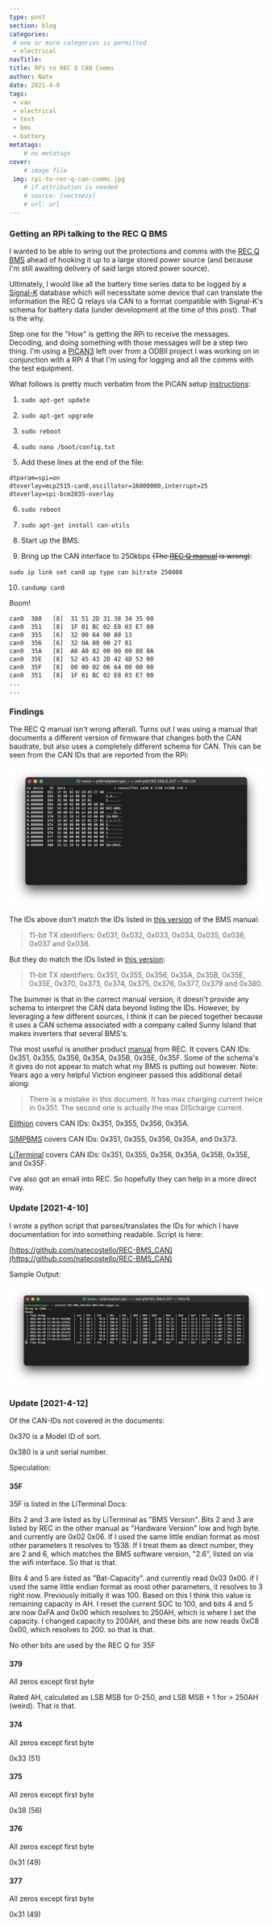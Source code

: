 ```yaml
---
type: post
section: blog
categories: 
 # one or more categories is permitted
 - electrical
navTitle: 
title: RPi to REC Q CAN Comms
author: Nate
date: 2021-4-8
tags:
 - van
 - electrical
 - test
 - bms
 - battery
metatags:
	# no metatags
cover: 
	# image file
 img: rpi-to-rec-q-can-comms.jpg
	# if attribution is needed
	# source: [vecteezy]
	# url: url
---
```



###  Getting an RPi talking to the REC Q BMS

I wanted to be able to wring out the protections and comms with the [REC Q BMS]() ahead of hooking it up to a large stored power source (and because I'm still awaiting delivery of said large stored power source).

Ultimately, I would like all the battery time series data to be logged by a [Signal-K]() database which will necessitate some device that can translate the information the REC Q relays via CAN to a format compatible with Signal-K's schema for battery data (under development at the time of this post).  That is the why.

Step one for the "How" is getting the RPi to receive the messages. Decoding, and doing something with those messages will be a step two thing.  I'm using a [PiCAN3](https://copperhilltech.com/pican3-can-bus-board-for-raspberry-pi-4-with-3a-smps-and-rtc/) left over from a ODBII project I was working on in conjunction with a RPi 4 that I'm using for logging and all the comms with the test equipment.  

What follows is pretty much verbatim from the PiCAN setup [instructions](http://skpang.co.uk/catalog/images/raspberrypi/pican/PICAN3_UGA_10.pdf):

1. `sudo apt-get update`

2. `sudo apt-get upgrade`

3. `sudo reboot`

4. `sudo nano /boot/config.txt`

5. Add these lines at the end of the file:

```shell
dtparam=spi=on
dtoverlay=mcp2515-can0,oscillator=16000000,interrupt=25
dtoverlay=spi-bcm2835-overlay
```

6. `sudo reboot`

7. `sudo apt-get install can-utils`

8. Start up the BMS.

9. Bring up the CAN interface to 250kbps ~~(The [REC Q manual](http://www.rec-bms.com/datasheet/UserManual_REC_Q.pdf) is wrong)~~:

`sudo ip link set can0 up type can bitrate 250000`

10. `candump can0`

Boom!

```shell
can0  380   [8]  31 51 2D 31 38 34 35 00
can0  351   [8]  1F 01 BC 02 E8 03 E7 00
can0  355   [6]  32 00 64 00 88 13
can0  356   [6]  32 0A 00 00 27 01
can0  35A   [8]  A8 A0 82 00 00 00 80 0A
can0  35E   [8]  52 45 43 2D 42 4D 53 00
can0  35F   [8]  00 00 02 06 64 00 00 00
can0  351   [8]  1F 01 BC 02 E8 03 E7 00
...
...
```

### Findings

The REC Q manual isn't wrong afterall.  Turns out I was using a manual that documents a different version of firmware that changes both the CAN baudrate, but also uses a completely different schema for CAN.  This can be seen from the CAN IDs that are reported from the RPi:

![](cansniffer.png)

The IDs above don't match the IDs listed in [this version](http://www.rec-bms.com/datasheet/UserManual_REC_Q.pdf) of the BMS manual:

> 11-bit TX identifiers: 0x031, 0x032, 0x033, 0x034, 0x035, 0x036, 0x037 and 0x038.

But they do match the IDs listed in [this version](http://www.rec-bms.com/datasheet/UserManual_REC_Victron_BMS.pdf):

> 11-bit TX identifiers: 0x351, 0x355, 0x356, 0x35A, 0x35B, 0x35E, 0x35E, 0x370, 0x373, 0x374, 0x375, 0x376, 0x377, 0x379 and 0x380.

The bummer is that in the correct manual version, it doesn't provide any schema to interpret the CAN data beyond listing the IDs.  However, by leveraging a few different sources, I think it can be pieced together because it uses a CAN schema associated with a company called Sunny Island that makes inverters that several BMS's.

The most useful is another product [manual](http://www.rec-bms.com/datasheet/UserManual9R_SMA.pdf) from REC.  It covers CAN IDs:  0x351, 0x355, 0x356, 0x35A, 0x35B, 0x35E, 0x35F.  Some of the schema's it gives do not appear to match what my BMS is putting out however.  Note: Years ago a very helpful Victron engineer passed this additional detail along:

> There is a mistake in this document. It has max charging current twice in 0x351. The second one is actually the max DIScharge current.

[Elithion](https://www.elithion.com/lithiumate/php/controller_can_specs.php) covers CAN IDs: 0x351, 0x355, 0x356, 0x35A.

[SIMPBMS](https://github.com/Tom-evnut/SimpBMS/blob/master/Simp%20BMS%20Setup%20Manual%20V0.25.pdf) covers CAN IDs:  0x351, 0x355, 0x356, 0x35A, and 0x373.

[LiTerminal](literminal-docu-en-sm-sma-canbus.pdf) covers CAN IDs: 0x351, 0x355, 0x356, 0x35A, 0x35B, 0x35E, and 0x35F.

I've also got an email into REC.  So hopefully they can help in a more direct way.

### Update [2021-4-10]

I wrote a python script that parses/translates the IDs for which I have documentation for into something readable.  Script is here:

[https://github.com/natecostello/REC-BMS_CAN](https://github.com/natecostello/REC-BMS_CAN)

Sample Output:

![output](output.jpg)

### Update [2021-4-12]

Of the CAN-IDs not covered in the documents:

0x370 is a Model ID of sort.

0x380 is a unit serial number.

Speculation:

#### 35F

35F is listed in the LiTerminal Docs:

Bits 2 and 3 are listed as by LiTerminal as "BMS Version".  Bits 2 and 3 are listed by REC in the other manual as "Hardware Version" low and high byte. and currently are 0x02 0x06. If I used the same little endian format as most other parameters it resolves to 1538.  If I treat them as direct number, they are 2 and 6, which matches the BMS software version, "2.6", listed on via the wifi interface.  So that is that.

Bits 4 and 5 are listed as "Bat-Capacity".  and currently read 0x03 0x00.  if I used the same little endian format as most other parameters, it resolves to 3 right now.  Previously initially it was 100.  Based on this I think this value is remaining capacity in AH.  I reset the current SOC to 100, and bits 4 and 5 are now 0xFA and 0x00 which resolves to 250AH, which is where I set the capacity.  I changed capacity to 200AH, and these bits  are now reads 0xC8 0x00, which resolves to 200.  so that is that.

No other bits are used by the REC Q for 35F

#### 379

All zeros except first byte

Rated AH, calculated as LSB MSB for 0-250,  and LSB MSB + 1 for > 250AH (weird).  That is that.



#### 374

All zeros except first byte

0x33 (51)

#### 375

All zeros except first byte

0x38 (56)

#### 376

All zeros except first byte

0x31 (49)

#### 377

All zeros except first byte

0x31 (49)

#### 

